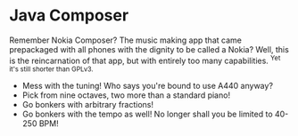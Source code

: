 # Java Composer

Remember Nokia Composer? The music making app that came prepackaged with all phones with the dignity to be called a Nokia? Well, this is the reincarnation of that app, but with entirely too many capabilities. <sup>Yet it's still shorter than GPLv3.</sup>

- Mess with the tuning! Who says you're bound to use A440 anyway?
- Pick from nine octaves, two more than a standard piano!
- Go bonkers with arbitrary fractions!
- Go bonkers with the tempo as well! No longer shall you be limited to 40-250 BPM!